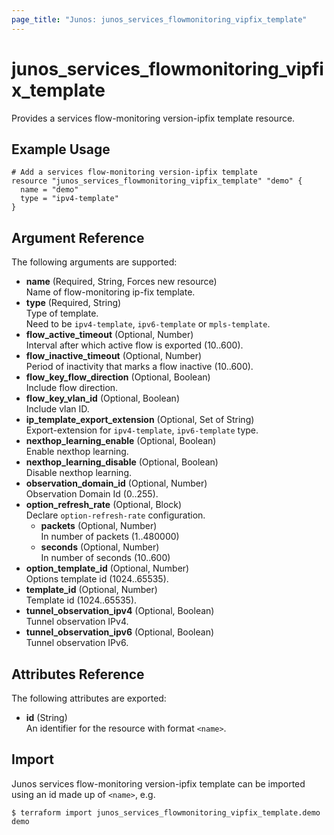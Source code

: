 ```yaml
---
page_title: "Junos: junos_services_flowmonitoring_vipfix_template"
---
```


# junos_services_flowmonitoring_vipfix_template

Provides a services flow-monitoring version-ipfix template resource.

## Example Usage

```hcl
# Add a services flow-monitoring version-ipfix template
resource "junos_services_flowmonitoring_vipfix_template" "demo" {
  name = "demo"
  type = "ipv4-template"
}
```

## Argument Reference

The following arguments are supported:

- **name** (Required, String, Forces new resource)  
  Name of flow-monitoring ip-fix template.
- **type** (Required, String)  
  Type of template.  
  Need to be `ipv4-template`, `ipv6-template` or `mpls-template`.
- **flow_active_timeout** (Optional, Number)  
  Interval after which active flow is exported (10..600).
- **flow_inactive_timeout** (Optional, Number)  
  Period of inactivity that marks a flow inactive (10..600).
- **flow_key_flow_direction** (Optional, Boolean)  
  Include flow direction.
- **flow_key_vlan_id** (Optional, Boolean)  
  Include vlan ID.
- **ip_template_export_extension** (Optional, Set of String)  
  Export-extension for `ipv4-template`, `ipv6-template` type.
- **nexthop_learning_enable** (Optional, Boolean)  
  Enable nexthop learning.
- **nexthop_learning_disable** (Optional, Boolean)  
  Disable nexthop learning.
- **observation_domain_id** (Optional, Number)  
  Observation Domain Id (0..255).
- **option_refresh_rate** (Optional, Block)  
  Declare `option-refresh-rate` configuration.
  - **packets** (Optional, Number)  
    In number of packets (1..480000)
  - **seconds** (Optional, Number)  
    In number of seconds (10..600)
- **option_template_id** (Optional, Number)  
  Options template id (1024..65535).
- **template_id** (Optional, Number)  
  Template id (1024..65535).
- **tunnel_observation_ipv4** (Optional, Boolean)  
  Tunnel observation IPv4.
- **tunnel_observation_ipv6** (Optional, Boolean)  
  Tunnel observation IPv6.

## Attributes Reference

The following attributes are exported:

- **id** (String)  
  An identifier for the resource with format `<name>`.

## Import

Junos services flow-monitoring version-ipfix template can be imported using an id made up of
`<name>`, e.g.

```shell
$ terraform import junos_services_flowmonitoring_vipfix_template.demo demo
```
